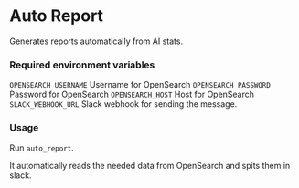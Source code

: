 # Auto Report

Generates reports automatically from AI stats.


### Required environment variables

`OPENSEARCH_USERNAME` Username for OpenSearch
`OPENSEARCH_PASSWORD` Password for OpenSearch
`OPENSEARCH_HOST` Host for OpenSearch
`SLACK_WEBHOOK_URL` Slack webhook for sending the message.


### Usage

Run `auto_report`.

It automatically reads the needed data from OpenSearch and spits them in slack.
